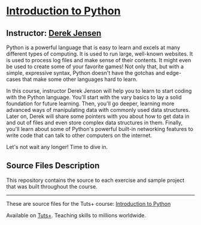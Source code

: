 # [Introduction to Python][published url]
## Instructor: [Derek Jensen][instructor url]


Python is a powerful language that is easy to learn and excels at many different types of computing. It is used to run large, well-known websites. It is used to process log files and make sense of their contents. It might even be used to create some of your favorite games! Not only that, but with a simple, expressive syntax, Python doesn't have the gotchas and edge-cases that make some other languages hard to learn. 

In this course, instructor Derek Jenson will help you to learn to start coding with the Python language. You'll start with the vary basics to lay a solid foundation for future learning. Then, you'll go deeper, learning more advanced ways of manipulating data with commonly used data structures. Later on, Derek will share some pointers with you about how to get data in and out of files and even store complex data structures in them. Finally, you'll learn about some of Python's powerful built-in networking features to write code that can talk to other computers on the internet.

Let's not wait any longer! Time to dive in.

## Source Files Description

This repository contains the source to each exercise and sample project that was built throughout the course.


------

These are source files for the Tuts+ course: [Introduction to Python][published url]

Available on [Tuts+](https://tutsplus.com). Teaching skills to millions worldwide.

[published url]: https://code.tutsplus.com/courses/introduction-to-python
[instructor url]: https://tutsplus.com/authors/derek-jensen
